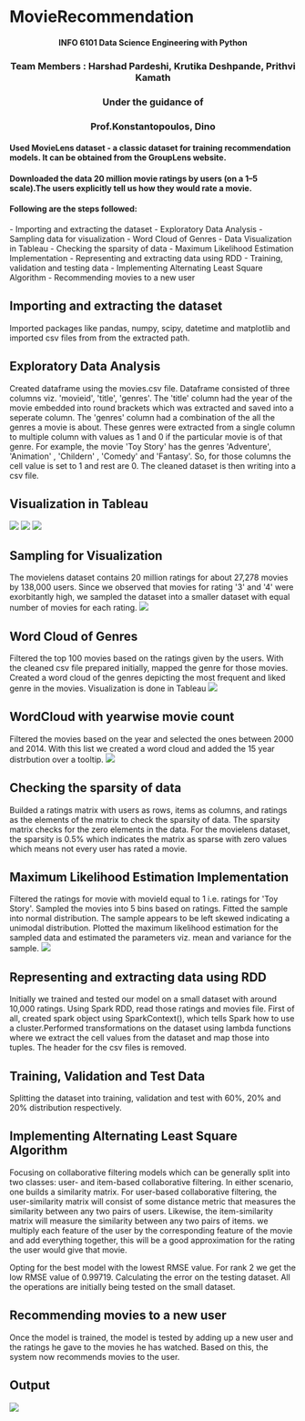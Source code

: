 # MovieRecommendation

<h4><center>INFO 6101 Data Science Engineering with Python </center></h4>

<h3><center> Team Members : Harshad Pardeshi, Krutika Deshpande, Prithvi Kamath</center></h3>
<h3><center> Under the guidance of </center></h3>
<h3><center> Prof.Konstantopoulos, Dino </center></h3>

<h4> Used MovieLens dataset - a classic dataset for training recommendation models. It can be obtained from the GroupLens website. </h4><h4>Downloaded the data 20 million movie ratings by users (on a 1–5 scale).The users explicitly tell us how they would rate a movie. </h4>
<h4> Following are the steps followed: </h4>
- Importing and extracting the dataset
- Exploratory Data Analysis
- Sampling data for visualization
- Word Cloud of Genres
- Data Visualization in Tableau
- Checking the sparsity of data
- Maximum Likelihood Estimation Implementation
- Representing and extracting data using RDD
- Training, validation and testing data
- Implementing Alternating Least Square Algorithm
- Recommending movies to a new user

## Importing and extracting the dataset
Imported packages like pandas, numpy, scipy, datetime and matplotlib and imported csv files from from the extracted path.

## Exploratory Data Analysis
Created dataframe using the movies.csv file. Dataframe consisted of three columns viz. 'movieid', 'title', 'genres'. 
The 'title' column had the year of the movie embedded into round brackets which was extracted and saved into a seperate column.
The 'genres' column had a combination of the all the genres a movie is about. These genres were extracted from a single column to multiple column with values as 1 and 0 if the particular movie is of that genre.
For example, the movie 'Toy Story' has the genres 'Adventure', 'Animation' , 'Childern' , 'Comedy' and 'Fantasy'. So, for those columns the cell value is set to 1 and rest are 0. The cleaned dataset is then writing into a csv file.

##  Visualization in Tableau
<img src='https://github.com/PrithviKamath/MovieRecommendation/blob/master/Images/User%20with%20mas%20votes.png'></img>
<img src='https://github.com/PrithviKamath/MovieRecommendation/blob/master/Images/Movie%20with%20max%20votes.png'></img>
<img src='https://github.com/PrithviKamath/MovieRecommendation/blob/master/Images/Number%20of%20Movies%20for%20each%20Rating.png'></img>

##  Sampling for Visualization
The movielens dataset contains 20 million ratings for about 27,278 movies by 138,000 users. Since we observed that movies for rating '3' and '4' were exorbitantly high, we sampled the dataset into a smaller dataset with equal number of movies for each rating.
<img src='https://github.com/PrithviKamath/MovieRecommendation/blob/master/Images/Rating%20wise%20Genre%20Count.png'></img>

## Word Cloud of Genres
Filtered the top 100 movies based on the ratings given by the users. With the cleaned csv file prepared initially, mapped the genre for those movies. Created a word cloud of the genres depicting the most frequent and liked genre in the movies.
Visualization is done in Tableau
<img src='https://github.com/PrithviKamath/MovieRecommendation/blob/master/Images/WordCloud%20for%20top%20100%20movies%20with%20maximum%20ratings.png'></img>

## WordCloud with yearwise movie count
Filtered the movies based on the year and selected the ones between 2000 and 2014. With this list we created a word cloud and added the 15 year distrbution over a tooltip.
<img src='https://github.com/PrithviKamath/MovieRecommendation/blob/master/Images/WordCloud%20with%20yearwise%20movie%20count.png'></img>

## Checking the sparsity of data
Builded a ratings matrix with users as rows, items as columns, and ratings as the elements of the matrix to check the sparsity of data. The sparsity matrix checks for the zero elements in the data. For the movielens dataset, the sparsity is 0.5% which indicates the matrix as sparse with zero values which means not every user has rated a movie.

## Maximum Likelihood Estimation Implementation
Filtered the ratings for movie with movieId equal to 1 i.e. ratings for 'Toy Story'.
Sampled the movies into 5 bins based on ratings. Fitted the sample into normal distribution.
The sample appears to be left skewed indicating a unimodal distribution.
Plotted the maximum likelihood estimation for the sampled data and estimated the parameters viz. mean and variance for the sample.
<img src='https://github.com/PrithviKamath/MovieRecommendation/blob/master/Images/MLE.PNG'></img>

## Representing and extracting data using RDD
Initially we trained and tested our model on a small dataset with around 10,000 ratings.
Using Spark RDD, read those ratings and movies file. First of all, created spark object using SparkContext(), which tells Spark how to use a cluster.Performed transformations on the dataset using lambda functions where we extract the cell values from the dataset and map those into tuples. The header for the csv files is removed.

## Training, Validation and Test Data
Splitting the dataset into training, validation and test with 60%, 20% and 20% distribution respectively.

## Implementing Alternating Least Square Algorithm
Focusing on collaborative filtering models which can be generally split into two classes: user- and item-based collaborative filtering. In either scenario, one builds a similarity matrix. For user-based collaborative filtering, the user-similarity matrix will consist of some distance metric that measures the similarity between any two pairs of users. Likewise, the item-similarity matrix will measure the similarity between any two pairs of items.
we multiply each feature of the user by the corresponding feature of the movie and add everything together, this will be a good approximation for the rating the user would give that movie.

Opting for the best model with the lowest RMSE value.
For rank 2 we get the low RMSE value of 0.99719.
Calculating the error on the testing dataset.
All the operations are initially being tested on the small dataset.

## Recommending movies to a new user
Once the model is trained, the model is tested by adding up a new user and the ratings he gave to the movies he has watched.
Based on this, the system now recommends movies to the user.

## Output
<img src='https://github.com/PrithviKamath/MovieRecommendation/blob/master/Images/Output.png'></img>
